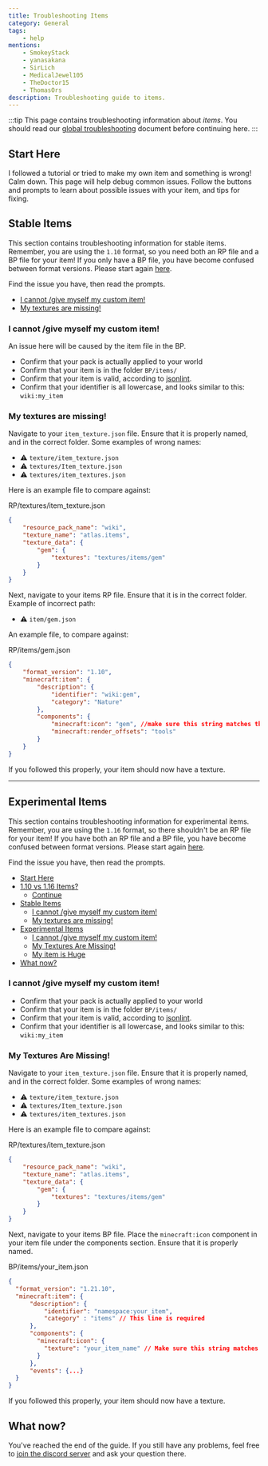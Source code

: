 ```yaml
---
title: Troubleshooting Items
category: General
tags:
    - help
mentions:
    - SmokeyStack
    - yanasakana
    - SirLich
    - MedicalJewel105
    - TheDoctor15
    - ThomasOrs
description: Troubleshooting guide to items.
---
```


:::tip
This page contains troubleshooting information about _items_. You should read our [global troubleshooting](/guide/troubleshooting) document before continuing here.
:::

## Start Here

I followed a tutorial or tried to make my own item and something is wrong! Calm down. This page will help debug common issues. Follow the buttons and prompts to learn about possible issues with your item, and tips for fixing.

## Stable Items

This section contains troubleshooting information for stable items. Remember, you are using the `1.10` format, so you need both an RP file and a BP file for your item! If you only have a BP file, you have become confused between format versions. Please start again [here](#_1-10-vs-1-16-items).

Find the issue you have, then read the prompts.

-   [I cannot /give myself my custom item!](#i-cannot-give-myself-my-custom-item)
-   [My textures are missing!](#my-textures-are-missing)

### I cannot /give myself my custom item!

An issue here will be caused by the item file in the BP.

-   Confirm that your pack is actually applied to your world
-   Confirm that your item is in the folder `BP/items/`
-   Confirm that your item is valid, according to [jsonlint](https://jsonlint.com/).
-   Confirm that your identifier is all lowercase, and looks similar to this: `wiki:my_item`

### My textures are missing!

Navigate to your `item_texture.json` file. Ensure that it is properly named, and in the correct folder. Some examples of wrong names:

-   ⚠️ `texture/item_texture.json`
-   ⚠️ `textures/Item_texture.json`
-   ⚠️ `textures/item_textures.json`

Here is an example file to compare against:

<CodeHeader>RP/textures/item_texture.json</CodeHeader>

```json
{
    "resource_pack_name": "wiki",
    "texture_name": "atlas.items",
    "texture_data": {
        "gem": {
            "textures": "textures/items/gem"
        }
    }
}
```

Next, navigate to your items RP file. Ensure that it is in the correct folder. Example of incorrect path:

-   ⚠️ `item/gem.json`

An example file, to compare against:

<CodeHeader>RP/items/gem.json</CodeHeader>

```json
{
    "format_version": "1.10",
    "minecraft:item": {
        "description": {
            "identifier": "wiki:gem",
            "category": "Nature"
        },
        "components": {
            "minecraft:icon": "gem", //make sure this string matches the string you put in item_texture.json!
            "minecraft:render_offsets": "tools"
        }
    }
}
```

If you followed this properly, your item should now have a texture.

---

## Experimental Items

This section contains troubleshooting information for experimental items. Remember, you are using the `1.16` format, so there shouldn't be an RP file for your item! If you have both an RP file and a BP file, you have become confused between format versions. Please start again [here](#_1-10-vs-1-16-items).

Find the issue you have, then read the prompts.

-   [Start Here](#start-here)
-   [1.10 vs 1.16 Items?](#110-vs-116-items)
    -   [Continue](#continue)
-   [Stable Items](#stable-items)
    -   [I cannot /give myself my custom item!](#i-cannot-give-myself-my-custom-item)
    -   [My textures are missing!](#my-textures-are-missing)
-   [Experimental Items](#experimental-items)
    -   [I cannot /give myself my custom item!](#i-cannot-give-myself-my-custom-item-1)
    -   [My Textures Are Missing!](#my-textures-are-missing-1)
    -   [My item is Huge](#my-item-is-huge)
-   [What now?](#what-now)

### I cannot /give myself my custom item!

-   Confirm that your pack is actually applied to your world
-   Confirm that your item is in the folder `BP/items/`
-   Confirm that your item is valid, according to [jsonlint](https://jsonlint.com/).
-   Confirm that your identifier is all lowercase, and looks similar to this: `wiki:my_item`

### My Textures Are Missing!

Navigate to your `item_texture.json` file. Ensure that it is properly named, and in the correct folder. Some examples of wrong names:

-   ⚠️ `texture/item_texture.json`
-   ⚠️ `textures/Item_texture.json`
-   ⚠️ `textures/item_textures.json`

Here is an example file to compare against:

<CodeHeader>RP/textures/item_texture.json</CodeHeader>

```json
{
    "resource_pack_name": "wiki",
    "texture_name": "atlas.items",
    "texture_data": {
        "gem": {
            "textures": "textures/items/gem"
        }
    }
}
```

Next, navigate to your items BP file. Place the `minecraft:icon` component in your item file under the components section. Ensure that it is properly named.

<CodeHeader>BP/items/your_item.json</CodeHeader>

```json
{
  "format_version": "1.21.10",
  "minecraft:item": {
      "description": {
          "identifier": "namespace:your_item",
          "category" : "items" // This line is required
      },
      "components": {
        "minecraft:icon": {
          "texture": "your_item_name" // Make sure this string matches the string you put in item_texture.json
        }
      },
      "events": {...}
  }
}
```

If you followed this properly, your item should now have a texture.

## What now?

You've reached the end of the guide. If you still have any problems, feel free to [join the discord server](/discord) and ask your question there.
